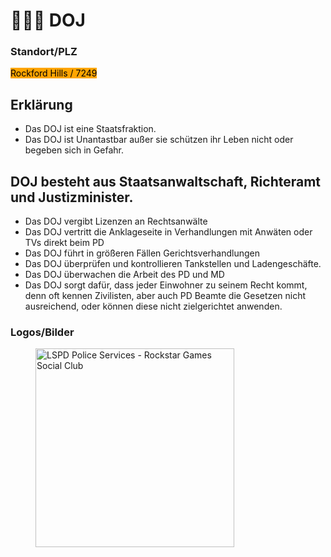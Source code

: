 # 👨🏻‍⚖️ DOJ

### Standort/PLZ <a href="#0-toc-title" id="0-toc-title"></a>

<mark style="background-color:orange;">Rockford Hills / 7249</mark>

## Erklärung <a href="#3-toc-title" id="3-toc-title"></a>

+ Das DOJ ist eine Staatsfraktion.
+ Das DOJ ist Unantastbar außer sie schützen ihr Leben nicht oder begeben sich in Gefahr.

## DOJ besteht aus Staatsanwaltschaft, Richteramt und Justizminister.
+ Das DOJ vergibt Lizenzen an Rechtsanwälte
+ Das DOJ vertritt die Anklageseite in Verhandlungen mit Anwäten oder TVs direkt beim PD
+ Das DOJ führt in größeren Fällen Gerichtsverhandlungen
+ Das DOJ überprüfen und kontrollieren Tankstellen und Ladengeschäfte.
+ Das DOJ überwachen die Arbeit des PD und MD
+ Das DOJ sorgt dafür, dass jeder Einwohner zu seinem Recht kommt, denn oft kennen Zivilisten, aber auch PD Beamte die Gesetzen nicht ausreichend, oder können diese nicht zielgerichtet anwenden.

### Logos/Bilder <a href="#4-toc-title" id="4-toc-title"></a>

<figure><img src="https://upload.wikimedia.org/wikipedia/commons/thumb/5/54/Seal_of_the_United_States_Department_of_Justice.svg/1200px-Seal_of_the_United_States_Department_of_Justice.svg.png" alt="LSPD Police Services - Rockstar Games Social Club" height="318" width="318"><figcaption></figcaption></figure>
